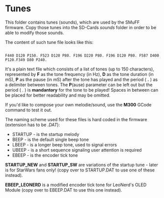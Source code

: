 # Tunes

This folder contains tunes (sounds), which are used by the SMuFF firmware.
Copy those tunes into the SD-Cards *sounds* folder in order to be able to modify those sounds.

The content of such tune file looks like this:

```text

F440 D120 P150. F523 D120 P80. F196 D220 P80. F196 D120 P80. F587 D400 P120.F349 D80 P240.
```

It's a plain text file which consists of a list of tones (up to 150 characters), represented by **F** as the tone frequency (in Hz), **D** as the tone duration (in mS), **P** as the pause (in mS) after the tone has played and the period ( **.** ) as a delimiter between tones.
The **P**(ause) parameter can be left out but the period ( . ) is **mandantory** for the tone to be played!
Spaces in between can be placed for better readability and may be omitted.

If you'd like to compose your own melodie/sound, use the **M300** GCode command to test it out.

The naming scheme used for these files is hard coded in the firmware (extension has to be *.DAT*):

+ STARTUP - is the startup melody
+ BEEP - is the default single beep tone
+ LBEEP - is a longer beep tone, used to signal errors
+ UBEEP - is a short sequence signaling user attention is required
+ EBEEP - is the encoder tick tone

**STARTUP_NEW** and **STARTUP_SW** are variations of the startup tune - later is for StarWars fans only! (copy over to STARTUP.DAT to use one of these instead).

**EBEEP_LEONERD** is a modified encoder tick tone for LeoNerd's OLED Module (copy over to EBEEP.DAT to use this one instead).
